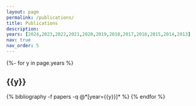 ```yaml
---
layout: page
permalink: /publications/
title: Publications
description: 
years: [2024,2023,2022,2021,2020,2019,2018,2017,2016,2015,2014,2013]
nav: true
nav_order: 5
---
```

<!-- _pages/publications.md -->
<div class="publications">

{%- for y in page.years %}
  <h2 class="year">{{y}}</h2>
  {% bibliography -f papers -q @*[year={{y}}]* %}
{% endfor %}

</div>
